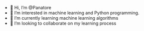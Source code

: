 - 👋 Hi, I’m @Panatore
- 👀 I’m interested in machine learning and Python programming.
- 🌱 I’m currently learning machine learning algorithms
- 💞️ I’m looking to collaborate on my learning process

<!---
Panatore/Panatore is a ✨ special ✨ repository because its `README.md` (this file) appears on your GitHub profile.
You can click the Preview link to take a look at your changes.
--->
